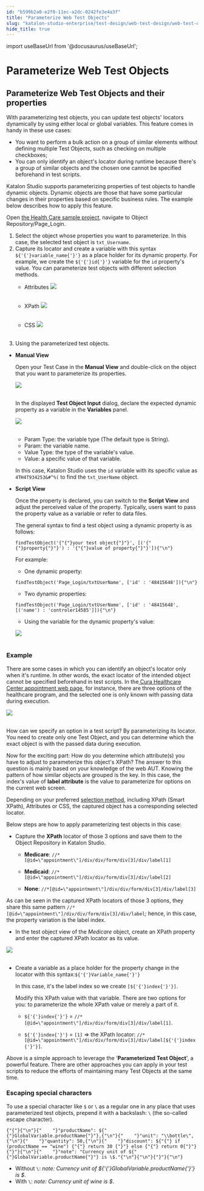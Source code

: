 ```yaml
---
id: "b599b2a0-e2f0-11ec-a2dc-0242fe3e4a3f"
title: "Parameterize Web Test Objects"
slug: "katalon-studio-enterprise/test-design/web-test-design/web-test-objects/parameterize-web-test-objects"
hide_title: true
---
```

import useBaseUrl from '@docusaurus/useBaseUrl';

    

# <a id="id_parameterize-web-objects" class="anchor_top_offset"/><a id="ariaid-title1" class="anchor_top_offset"/>Parameterize Web Test Objects

    
    
  

## <a id="id_1" class="anchor_top_offset"/>Parameterize Web Test Objects and their properties

<p xmlns="http://www.w3.org/1999/xhtml" className="p">With parameterizing test objects, you can update test objects'   locators dynamically by using either local or global variables.   This feature comes in handy in these use cases:</p> 
<ul xmlns="http://www.w3.org/1999/xhtml" className="ul"><li className="li">You want to perform a bulk action on a group of similar     elements without defining multiple Test Objects, such as checking     on multiple checkboxes;</li><li className="li">You can only identify an object's locator during runtime     because there's a group of similar objects and the chosen one     cannot be specified beforehand in test scripts.</li></ul> 
<p xmlns="http://www.w3.org/1999/xhtml" className="p">Katalon Studio supports parameterizing properties of test   objects to handle dynamic objects. Dynamic objects are those that   have some particular changes in their properties based on specific   business rules. The example below describes how to apply this   feature.</p> 
<p xmlns="http://www.w3.org/1999/xhtml" className="p">Open <a className="xref j-external-link" href="https://github.com/katalon-studio-samples/healthcare-tests" target="_blank">the     Health Care sample project</a>, navigate to Object   Repository/Page_Login.</p> 
<ol xmlns="http://www.w3.org/1999/xhtml" className="ol"><li className="li">Select the object whose properties you want to parameterize. In     this case, the selected test object is     <code className="ph codeph">txt_Username</code>.</li><li className="li">Capture its locator and create a variable with this syntax     <code className="ph codeph">${'{'}variable_name{'}'}</code> as a place holder for its dynamic     property. For example, we create the <code className="ph codeph">${'{'}id{'}'}</code> variable     for the <code className="ph codeph">id</code> property's value. You can parameterize test     objects with different selection methods.<ul className="ul"><li className="li">         <p className="p">Attributes <img className="image" height={398} src={useBaseUrl("https://github.com/katalon-studio/docs-images/raw/master/katalon-studio/docs/param-web-object/attributes.png")} width={896} /><br /><br />         </p>       </li><li className="li">         <p className="p">XPath <img className="image" height={243} src={useBaseUrl("https://github.com/katalon-studio/docs-images/raw/master/katalon-studio/docs/param-web-object/xpath-id.png")} width={606} /><br /><br />         </p>       </li><li className="li">         <p className="p">CSS <img className="image" height={130} src={useBaseUrl("https://github.com/katalon-studio/docs-images/raw/master/katalon-studio/docs/param-web-object/css-id.png")} width={395} /><br /><br />         </p>       </li></ul></li><li className="li"><p className="p">Using the parameterized test objects.</p></li></ol> 
<ul xmlns="http://www.w3.org/1999/xhtml" className="ul"><li className="li">     <p className="p">       <strong className="ph b">Manual View</strong>     </p>     <p className="p">Open your Test Case in the <strong className="ph b">Manual View</strong> and       double-click on the object that you want to parameterize its       properties.</p>     <p className="p">       <img className="image" height={466} src={useBaseUrl("https://github.com/katalon-studio/docs-images/raw/master/katalon-studio/docs/param-web-object/1.declare.png")} width={907} /><br /><br />     </p>     <p className="p">In the displayed <strong className="ph b">Test Object         Input</strong> dialog, declare the expected dynamic property       as a variable in the <strong className="ph b">Variables</strong> panel.</p>     <div className="p">       <img className="image" height={697} src={useBaseUrl("https://github.com/katalon-studio/docs-images/raw/master/katalon-studio/docs/param-web-object/2.variables-tab.png")} width={576} /><br /><br />       <ul className="ul"><li className="li">Param Type: the variable type (The default type is           String).</li><li className="li">Param: the variable name.</li><li className="li">Value Type: the type of the variable's value.</li><li className="li">Value: a specific value of that variable.</li></ul>      </div>     <p className="p">In this case, Katalon Studio uses the <code className="ph codeph">id</code> variable       with its specific value as <code className="ph codeph">4TH4T934253&amp;#^%(</code> to       find the <code className="ph codeph">txt_UserName</code> object.</p>   </li><li className="li">     <p className="p">       <strong className="ph b">Script View</strong>     </p>     <p className="p">Once the property is declared, you can switch to the       <strong className="ph b">Script View</strong> and adjust the perceived value of the       property. Typically, users want to pass the property value as a       variable or refer to data files.</p>     <p className="p">The general syntax to find a test object using a dynamic       property is as follows:</p>     <pre className="pre codeblock"><code>findTestObject('{"{"}your test object{"}"}', [('{"{"}property{"}"}') : '{"{"}value of property{"}"}']){"\n"}</code></pre>     <p className="p">For example:</p>     <ul className="ul"><li className="li">One dynamic property:</li></ul>     <pre className="pre codeblock"><code>findTestObject('Page_Login/txtUserName', ['id' : '48415648']){"\n"}</code></pre>     <ul className="ul"><li className="li">Two dynamic properties:</li></ul>     <pre className="pre codeblock"><code>findTestObject('Page_Login/txtUserName', ['id' : '48415648', [('name') : 'controler14585']]){"\n"}</code></pre>     <ul className="ul"><li className="li">Using the variable for the dynamic property's value:</li></ul>     <p className="p">       <img className="image" src={useBaseUrl("https://github.com/katalon-studio/docs-images/raw/master/katalon-studio/docs/manage-test-object/image2017-6-30-203A223A13.png")} /><br /><br />     </p>   </li></ul> 

### <a id="id_2" class="anchor_top_offset"/>Example

<p xmlns="http://www.w3.org/1999/xhtml" className="p">   There are some cases in which you can identify an object's locator   only when it's runtime. In other words, the exact locator of the   intended object cannot be specified beforehand in test scripts. In   the<a className="xref j-external-link" href="https://katalon-demo-cura.herokuapp.com/profile.php#login" target="_blank"> Cura Healthcare Center appointment web     page</a>,   for instance, there are three options of the healthcare program,   and the selected one is only known with passing data during   execution. </p> 
<img xmlns="http://www.w3.org/1999/xhtml" className="image" height={567} src={useBaseUrl("https://github.com/katalon-studio/docs-images/raw/master/katalon-studio/docs/manage-web-test-object/medicare.png")} width={670} /> 
<br xmlns="http://www.w3.org/1999/xhtml" /> 
<br xmlns="http://www.w3.org/1999/xhtml" /> 
<p xmlns="http://www.w3.org/1999/xhtml" className="p"> How can we specify an option in a test   script? By parameterizing its locator. You need to create only one   Test Object, and you can determine which the exact object is with   the passed data during execution. </p> 
<p xmlns="http://www.w3.org/1999/xhtml" className="p">Now for the exciting part: How do   you determine which attribute(s) you have to adjust to parameterize   this object's XPath? The answer to this question is mainly based on   your knowledge of the web AUT. Knowing the pattern of how similar   objects are grouped is the key. In this case, the index's value of   <strong className="ph b">label attribute</strong> is the value to parameterize for options on   the current web screen. </p> 
<p xmlns="http://www.w3.org/1999/xhtml" className="p">Depending on your preferred <a className="xref" href="/docs/legacy/katalon-studio-enterprise/test-design/web-test-design/web-test-objects/manage-web-test-objects">selection     method</a>,   including XPath (Smart XPath), Attributes or CSS, the captured   object has a corresponding selected locator. </p> 
<div xmlns="http://www.w3.org/1999/xhtml" className="p">Below steps are how to
  apply parameterizing test objects in this case:
  <ul className="ul"><li className="li"><p className="p">Capture the <strong className="ph b">XPath</strong> locator of those 3 options and save them to the Object Repository in Katalon Studio.</p><ul className="ul"><li className="li"><strong className="ph b">Medicare</strong>: <code className="ph codeph">//*[@id=\"appointment\"]/div/div/form/div[3]/div/label[1]</code></li><li className="li"><p className="p"><strong className="ph b">Medicaid</strong>: <code className="ph codeph">//*[@id=\"appointment\"]/div/div/form/div[3]/div/label[2]</code></p></li><li className="li"><p className="p"><strong className="ph b">None</strong>: <code className="ph codeph">//*[@id=\"appointment\"]/div/div/form/div[3]/div/label[3]</code></p></li></ul></li></ul>As can be seen in the captured XPath
  locators of those 3 options,
  they share this same pattern <code className="ph codeph">//*[@id=\"appointment\"]/div/div/form/div[3]/div/label</code>; hence, in this case, the property variation is the label index.</div>
<div xmlns="http://www.w3.org/1999/xhtml" className="p"><ul className="ul"><li className="li"><p className="p">In the test object view of the <em className="ph i">Medicare </em>object, create
        an XPath property and enter the captured XPath locator as its
        value. </p></li></ul><img className="image" src={useBaseUrl("https://github.com/katalon-studio/docs-images/raw/master/katalon-studio/docs/param-web-object/label1.png")} /><br /><br />
  <ul className="ul"><li className="li"><p className="p">Create a variable as a place holder for the property change in
        the locator with this syntax:<code className="ph codeph">${'{'}Variable_name{'}'}</code></p><p className="p"> In
        this case, it's the label index so we create
        <code className="ph codeph">[${'{'}index{'}'}]</code>. </p><p className="p">Modify this XPath value with that variable. There are two
        options for you: to parameterize the whole XPath value or merely a
        part of it.</p><ul className="ul"><li className="li"><code className="ph codeph">${'{'}index{'}'}</code> = <code className="ph codeph">//*[@id=\"appointment\"]/div/div/form/div[3]/div/label[1]</code>.</li><li className="li"><p className="p"><code className="ph codeph">${'{'}index{'}'}</code> = <code className="ph codeph">[1]</code> =&gt; the XPath locator: <code className="ph codeph">//*[@id=\"appointment\"]/div/div/form/div[3]/div/label[${'{'}index{'}'}]</code>.</p></li></ul></li></ul></div>
<p xmlns="http://www.w3.org/1999/xhtml" className="p">Above is a simple approach to leverage the   '<strong className="ph b">Parameterized Test Object</strong>', a powerful feature.   There are other approaches you can apply in your test scripts to   reduce the efforts of maintaining many Test Objects at the same   time.</p> 

### <a id="id_3" class="anchor_top_offset"/>Escaping special characters

<p xmlns="http://www.w3.org/1999/xhtml" className="p">To use a special character like <code className="ph codeph">$</code> or <code className="ph codeph">\</code>   as a regular one in any place that uses parameterized test objects,   prepend it with a backslash: <code className="ph codeph">\</code> (the so-called escape   character).</p> 
<pre xmlns="http://www.w3.org/1999/xhtml" className="pre codeblock"><code>{"{"}{"\n"}{"    "}"productName": ${"{"}GlobalVariable.productName{"}"},{"\n"}{"    "}"unit": "\\bottle\",{"\n"}{"    "}"quantity": 50,{"\n"}{"    "}"discount": ${"{"} if (productName == "wine") {"{"} return 30 {"}"} else {"{"} return 0{"}"}{"}"}{"\n"}{"    "}"note": "Currency unit of ${"{"}GlobalVariable.productName{"}"} is \$."{"\n"}{"\n"}{"}"}{"\n"}</code></pre> 
<ul xmlns="http://www.w3.org/1999/xhtml" className="ul"><li className="li">Without <code className="ph codeph">\</code>: <em className="ph i">note: Currency unit of       ${'{'}GlobalVariable.productName{'}'} is $</em>.</li><li className="li">With <code className="ph codeph">\</code>: <em className="ph i">note: Currency unit of wine is       $</em>.</li></ul> 
